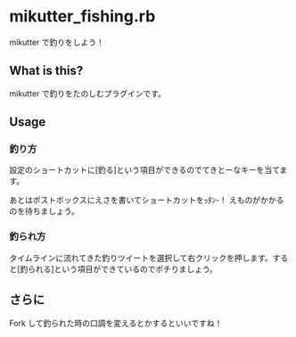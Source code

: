 # mikutter_fishing.rb
mikutter で釣りをしよう！

## What is this?
mikutter で釣りをたのしむプラグインです。

## Usage
### 釣り方
設定のショートカットに[釣る]という項目ができるのでてきとーなキーを当てます。

あとはポストボックスにえさを書いてショートカットをｯﾀﾝ-！ えものがかかるのを待ちましょう。

### 釣られ方
タイムラインに流れてきた釣りツイートを選択して右クリックを押します。すると[釣られる]という項目ができているのでポチりましょう。

## さらに
Fork して釣られた時の口調を変えるとかするといいですね！
